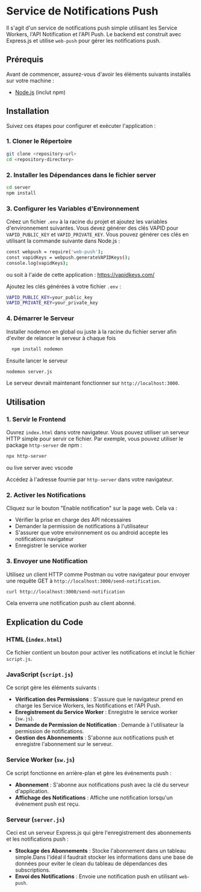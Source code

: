 # Service de Notifications Push

Il s'agit d'un service de notifications push simple utilisant les Service Workers, l'API Notification et l'API Push. Le backend est construit avec Express.js et utilise `web-push` pour gérer les notifications push.

## Prérequis

Avant de commencer, assurez-vous d'avoir les éléments suivants installés sur votre machine :

- [Node.js](https://nodejs.org/) (inclut npm)

## Installation

Suivez ces étapes pour configurer et exécuter l'application :

### 1. Cloner le Répertoire

```bash
git clone <repository-url>
cd <repository-directory>
```

### 2. Installer les Dépendances dans le fichier server
```bash
cd server
npm install

```

### 3. Configurer les Variables d'Environnement

Créez un fichier `.env` à la racine du projet et ajoutez les variables d'environnement suivantes. Vous devez générer des clés VAPID pour `VAPID_PUBLIC_KEY` et `VAPID_PRIVATE_KEY`. Vous pouvez générer ces clés en utilisant la commande suivante dans Node.js :
```bash
const webpush = require('web-push');
const vapidKeys = webpush.generateVAPIDKeys();
console.log(vapidKeys);
```
ou soit à l'aide de cette application  : https://vapidkeys.com/

Ajoutez les clés générées à votre fichier `.env` :

```bash
VAPID_PUBLIC_KEY=your_public_key
VAPID_PRIVATE_KEY=your_private_key

```
### 4. Démarrer le Serveur
Installer nodemon en global ou juste à la racine du fichier server afin d'eviter de relancer le serveur à chaque fois

```bash
  npm install nodemon
```
Ensuite lancer le serveur

```bash
nodemon server.js

```
Le serveur devrait maintenant fonctionner sur `http://localhost:3000`.

## Utilisation

### 1. Servir le Frontend

Ouvrez `index.html` dans votre navigateur. Vous pouvez utiliser un serveur HTTP simple pour servir ce fichier. Par exemple, vous pouvez utiliser le package `http-server` de npm :

```bash
npx http-server
```
ou live server avec vscode

Accédez à l'adresse fournie par `http-server` dans votre navigateur.

### 2. Activer les Notifications

Cliquez sur le bouton "Enable notification" sur la page web. Cela va :

- Vérifier la prise en charge des API nécessaires
- Demander la permission de notifications à l'utilisateur
- S'assurer que votre environnement os ou android accepte les notifications navigateur
- Enregistrer le service worker

### 3. Envoyer une Notification

Utilisez un client HTTP comme Postman ou votre navigateur pour envoyer une requête GET à `http://localhost:3000/send-notification`.
```bash
curl http://localhost:3000/send-notification
```


Cela enverra une notification push au client abonné.

## Explication du Code

### HTML (`index.html`)

Ce fichier contient un bouton pour activer les notifications et inclut le fichier `script.js`.

### JavaScript (`script.js`)

Ce script gère les éléments suivants :

- **Vérification des Permissions** : S'assure que le navigateur prend en charge les Service Workers, les Notifications et l'API Push.
- **Enregistrement du Service Worker** : Enregistre le service worker (`sw.js`).
- **Demande de Permission de Notification** : Demande à l'utilisateur la permission de notifications.
- **Gestion des Abonnements** : S'abonne aux notifications push et enregistre l'abonnement sur le serveur.

### Service Worker (`sw.js`)

Ce script fonctionne en arrière-plan et gère les événements push :

- **Abonnement** : S'abonne aux notifications push avec la clé du serveur d'application.
- **Affichage des Notifications** : Affiche une notification lorsqu'un événement push est reçu.

### Serveur (`server.js`)

Ceci est un serveur Express.js qui gère l'enregistrement des abonnements et les notifications push :

- **Stockage des Abonnements** : Stocke l'abonnement dans un tableau simple.Dans l'idéal il faudrait stocker les informations dans une base de données pour eviter le clean du tableau de dépendances des subscriptions.
- **Envoi des Notifications** : Envoie une notification push en utilisant `web-push`.

